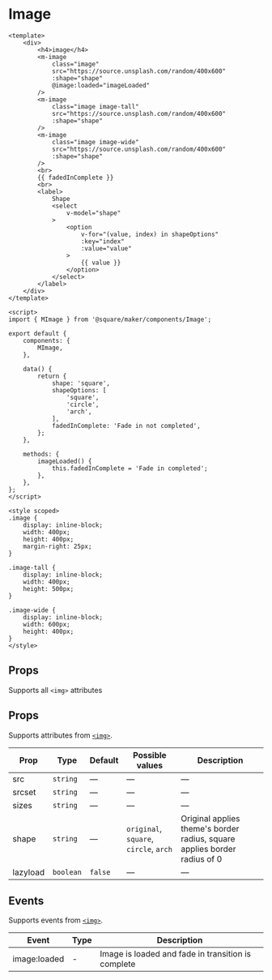 # Image

```vue
<template>
	<div>
		<h4>image</h4>
		<m-image
			class="image"
			src="https://source.unsplash.com/random/400x600"
			:shape="shape"
			@image:loaded="imageLoaded"
		/>
		<m-image
			class="image image-tall"
			src="https://source.unsplash.com/random/400x600"
			:shape="shape"
		/>
		<m-image
			class="image image-wide"
			src="https://source.unsplash.com/random/400x600"
			:shape="shape"
		/>
		<br>
		{{ fadedInComplete }}
		<br>
		<label>
			Shape
			<select
				v-model="shape"
			>
				<option
					v-for="(value, index) in shapeOptions"
					:key="index"
					:value="value"
				>
					{{ value }}
				</option>
			</select>
		</label>
	</div>
</template>

<script>
import { MImage } from '@square/maker/components/Image';

export default {
	components: {
		MImage,
	},

	data() {
		return {
			shape: 'square',
			shapeOptions: [
				'square',
				'circle',
				'arch',
			],
			fadedInComplete: 'Fade in not completed',
		};
	},

	methods: {
		imageLoaded() {
			this.fadedInComplete = 'Fade in completed';
		},
	},
};
</script>

<style scoped>
.image {
	display: inline-block;
	width: 400px;
	height: 400px;
	margin-right: 25px;
}

.image-tall {
	display: inline-block;
	width: 400px;
	height: 500px;
}

.image-wide {
	display: inline-block;
	width: 600px;
	height: 400px;
}
</style>
```

## Props
Supports all `<img>` attributes

<!-- api-tables:start -->
## Props

Supports attributes from [`<img>`](https://developer.mozilla.org/en-US/docs/Web/HTML/Element/img).

| Prop     | Type      | Default | Possible values                        | Description                                                               |
| -------- | --------- | ------- | -------------------------------------- | ------------------------------------------------------------------------- |
| src      | `string`  | —       | —                                      | —                                                                         |
| srcset   | `string`  | —       | —                                      | —                                                                         |
| sizes    | `string`  | —       | —                                      | —                                                                         |
| shape    | `string`  | —       | `original`, `square`, `circle`, `arch` | Original applies theme's border radius, square applies border radius of 0 |
| lazyload | `boolean` | `false` | —                                      | —                                                                         |


## Events

Supports events from [`<img>`](https://developer.mozilla.org/en-US/docs/Web/HTML/Element/img).

| Event        | Type | Description                                        |
| ------------ | ---- | -------------------------------------------------- |
| image:loaded | -    | Image is loaded and fade in transition is complete |
<!-- api-tables:end -->
